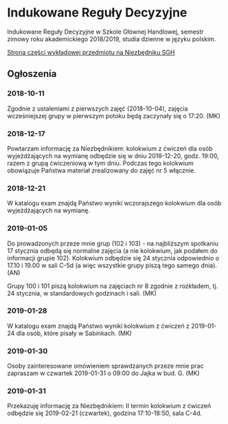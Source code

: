# Indukowane Reguły Decyzyjne
Indukowane Reguły Decyzyjne w Szkole Głównej Handlowej, semestr zimowy roku akademickiego 2018/2019, studia dzienne w języku polskim.

[Strona części wykładowej przedmiotu na Niezbędniku SGH](https://www.e-sgh.pl/mwrzosek/ird/)

## Ogłoszenia

### 2018-10-11
Zgodnie z ustaleniami z pierwszych zajęć (2018-10-04), zajęcia wcześniejszej grupy w pierwszym potoku będą zaczynały się o 17:20. (MK)

### 2018-12-17
Powtarzam informację za Niezbędnikiem: kolokwium z ćwiczeń dla osób wyjeżdżających na wymianę odbędzie się w dniu 2018-12-20, godz. 19:00, razem z grupą ćwiczeniową w tym dniu. Podczas tego kolokwium obowiązuje Państwa materiał zrealizowany do zajęć nr 5 włącznie.

### 2018-12-21
W katalogu exam znajdą Państwo wyniki wczorajszego kolokwium dla osób wyjeżdżających na wymianę.

### 2019-01-05
Do prowadzonych przeze mnie grup (102 i 103) - na najbliższym spotkaniu 17 stycznia odbędą się normalne zajęcia (a nie kolokwium, jak podałem do informacji grupie 102). Kolokwium odbędzie się 24 stycznia odpowiednio o 17.10 i 19.00 w sali C-5d (a więc wszystkie grupy piszą tego samego dnia). (AN)

Grupy 100 i 101 piszą kolokwium na zajęciach nr 8 zgodnie z rozkładem, tj. 24 stycznia, w standardowych godzinach i sali. (MK)

### 2019-01-28
W katalogu exam znajdą Państwo wyniki kolokwium z ćwiczeń z 2019-01-24 dla osób, które pisały w Sabinkach. (MK)

### 2019-01-30
Osoby zainteresowane omówieniem sprawdzanych przeze mnie prac zapraszam w czwartek 2019-01-31 o 09:00 do Jajka w bud. G. (MK)

### 2019-01-31
Przekazuję informację za Niezbędnikiem: II termin kolokwium z ćwiczeń odbędzie się 2019-02-21 (czwartek), godzina 17:10-18:50, sala C-4d.
